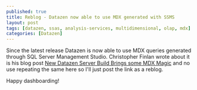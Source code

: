 ```yaml
---
published: true
title: Reblog - Datazen now able to use MDX generated with SSMS
layout: post
tags: [datazen, ssas, analysis-services, multidimensional, olap, mdx]
categories: [Datazen]
---
```


Since the latest release Datazen is now able to use MDX queries generated through SQL Server Management Studio. Christopher Finlan wrote about it is his blog post [New Datazen Server Build Brings some MDX Magic](http://christopherfinlan.com/2015/07/15/new-datazen-server-build-brings-some-mdx-magic/) and no use repeating the same here so I'll just post the link as a reblog.

Happy dashboarding!